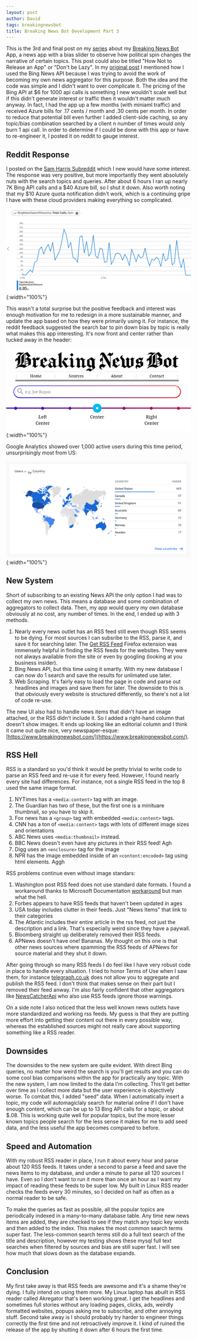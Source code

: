 ```yaml
---
layout: post
author: David
tags: breakingnewsbot
title: Breaking News Bot Development Part 3
---
```


This is the 3rd and final post on my [series](https://www.davidmbaker.dev/tags#tag-breakingnewsbot) about my [Breaking News Bot](https://www.breakingnewsbot.com) App, a news app with a bias slider to observe how political spin changes the narrative of certain topics. This post could also be titled "How Not to Release an App" or "Don't be Lazy". In my [original post](https://www.davidmbaker.dev/2021/11/20/Lets-Create-A-Biased-News-App.html) I mentioned how I used the Bing News API because I was trying to avoid the work of becoming my own news aggregator for this purpose. Both the idea and the code was simple and I didn't want to over complicate it. The pricing of the Bing API at $6 for 1000 api calls is something I new wouldn't scale well but if this didn't generate interest or traffic then it wouldn't matter much anyway. In fact, I had the app up a few months (with miniaml traffic) and received Azure bills for .17 cents / month and .30 cents per month. In order to reduce that potential bill even further I added client-side caching, so any topic/bias combination searched by a client n number of times would only burn 1 api call. In order to determine if I could be done with this app or have to re-engineer it, I posted it on reddit to gauge interest.

## Reddit Response
I posted on the [Sam Harris Subreddit](https://www.reddit.com/r/samharris/comments/sjk3lj/inspired_by_sam_i_made_a_news_page_that_displays/) which I new would have some interest. The response was very positive, but more importantly they went absolutely nuts with the search topics and queries. After about 6 hours I ran up nearly 7K Bing API calls and a $40 Azure bill, so I shut it down.  Also worth noting that my $10 Azure quota notification didn't work, which is a continuing gripe I have with these cloud providers making everything so complicated.

![Bing API](/assets/images/posts/BingAPI.png "Bing API"){:width="100%"}

This wasn't a total surprise but the positive feedback and interest was enough motivation for me to redesign in a more sustainable manner, and update the app based on how they were primarily using it. For instance, the reddit feedback suggested the search bar to pin down bias by topic is really what makes this app interesting. It's now front and center rather than tucked away in the header:

![Search Bar](/assets/images/posts/NewsBotSearch.png "Search Bar"){:width="100%"}

Google Analytics showed over 1,000 active users during this time period, unsurprisingly most from US:

![Analytics](/assets/images/posts/NewsAnalytics.png "Analytics"){:width="100%"}

## New System

Short of subscribing to an existing News API the only option I had was to collect my own news. This means a database and some combination of aggregators to collect data. Then, my app would query my own database obviously at no cost, any number of times. In the end, I ended up with 3 methods. 
1. Nearly every news outlet has an RSS feed still even though RSS seems to be dying. For most sources I can subsribe to the RSS, parse it, and save it for searching later. The [Get RSS Feed](https://github.com/shevabam/get-rss-feed-url-extension) Firefox extension was immensely helpful in finding the RSS feeds for the websites. They were not always available from the site or even by googling (looking at you business insider).
2. Bing News API, but this time using it smartly. With my new database I can now do 1 search and save the results for unlimated use later.
2. Web Scraping. It's fairly easy to load the page in code and parse out headlines and images and save them for later.  The downside to this is that obviously every website is structured differently, so there's not a lot of code re-use.

The new UI also had to handle news items that didn't have an image attached, or the RSS didn't include it. So I added a right-hand column that doesn't show images.  It ends up looking like an editorial column and I think it came out quite nice, very newspaper-esque: [https://www.breakingnewsbot.com/](https://www.breakingnewsbot.com/).

## RSS Hell
RSS is a standard so you'd think it would be pretty trivial to write code to parse an RSS feed and re-use it for every feed.  However, I found nearly every site had differences. For instance, not a single RSS feed in the top 8 used the same image format.
1. NYTimes has a `<media:content>` tag with an image.
2. The Guardian has two of these, but the first one is a minituare thumbnail, so you have to skip it.
3. Fox news has a `<group>` tag with embedded `<media:content>` tags.
4. CNN has a ton of `<media:content>` tags with lots of different image sizes and orientations
5. ABC News uses `<media:thumbnail>` instead.
6. BBC News doesn't even have any pictures in their RSS feed! Agh
7. Digg uses an `<enclosure>` tag for the image
8. NPR has the image embedded inside of an `<content:encoded>` tag using html elements.  Aggh

RSS problems continue even without image standars:
1. Washington post RSS feed does not use standard date formats. I found a workaround thanks to Microsoft Documentation [workaround](https://docs.microsoft.com/en-US/troubleshoot/developer/dotnet/framework/general/rss20feedformatter-throw-exception) but man what the hell.
2. Forbes appears to have RSS feeds that haven't been updated in ages
3. USA today includes clutter in their feeds.  Just "News Items" that link to their categories
4. The Atlantic includes their entire article in the rss feed, not just the description and a link.  That's especially weird since they have a paywall.
5. Bloomberg straight up deliberately removed their RSS feeds.
6. APNews doesn't have one! Bananas. My thought on this one is that other news sources where spamming the RSS feeds of APNews for source material and they shut it down.

After going through so many RSS feeds I do feel like I have very robust code in place to handle every situation. I tried to honor Terms of Use when I saw them, for instance [telegraph.co.uk](https://www.telegraph.co.uk) does not allow you to aggregate and publish the RSS feed.  I don't think that makes sense on their part but I removed their feed anway.  I'm also fairly confident that other aggregators like [NewsCatcherApi](https://newscatcherapi.com/) who also use RSS feeds ignore those warnings.

On a side note I also noticed that the less well known news outlets have more standardized and working rss feeds. My guess is that they are putting more effort into getting their content out there in every possible way, whereas the established sources might not really care about supporting something like a RSS reader.

## Downsides
The downsides to the new system are quite evident. With direct Bing queries, no matter how weird the search is you'll get results and you can do some cool bias comparisons within the app for practically any topic.  With the new system, I am now limited to the data I'm collecting. This'll get better over time as I collect more data but the user experience is objectively worse.  To combat this, I added "seed" data. When I automatically insert a topic, my code will automagiclaly search for material online if I don't have enough content, which can be up to 13 Bing API calls for a topic, or about $.08.  This is working quite well for popular topics, but the more lesser known topics people search for the less sense it makes for me to add seed data, and the less useful the app becomes compared to before.

## Speed and Automation
With my robust RSS reader in place, I run it about every hour and parse about 120 RSS feeds. It takes under a second to parse a feed and save the news items to my database, and under a minute to parse all 120 sources I have.  Even so I don't want to run it more than once an hour as I want my impact of reading these feeds to be super low. My built in Linux RSS reader checks the feeds every 30 minutes, so I decided on half as often as a normal reader to be safe.

To make the queries as fast as possible, all the popular topics are periodically indexed in a many-to-many database table.  Any time new news items are added, they are checked to see if they match any topic key words and then added to the index. This makes the most common search terms super fast.  The less-common search terms still do a full text search of the title and description, however my testing shows these mysql full text searches when filtered by sources and bias are still super fast. I will see how much that slows down as the database expands. 

## Conclusion
My first take away is that RSS feeds are awesome and it's a shame they're dying. I fully intend on using them more. My Linux laptop has abuilt in RSS reader called Akregator that's been working great. I get the headlines and sometimes full stories without any loading pages, clicks, ads, weirdly formatted websites, popups asking me to subscribe, and other annoying stuff.  Second take away is I should probably try harder to engineer things correctly the first time and not retroactively improve it.  I kind of ruined the release of the app by shutting it down after 6 hours the first time.  